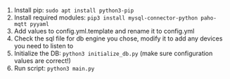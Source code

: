 1. Install pip: `sudo apt install python3-pip`
2. Install required modules: `pip3 install mysql-connector-python paho-mqtt pyyaml`
3. Add values to config.yml.template and rename it to config.yml
4. Check the sql file for db engine you chose, modify it to add any devices you need to listen to
5. Initialize the DB: `python3 initialize_db.py` (make sure configuration values are correct!)
6. Run script: `python3 main.py`

